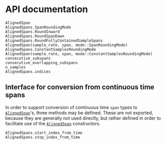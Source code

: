 # API documentation

```@docs
AlignedSpan
AlignedSpans.SpanRoundingMode
AlignedSpans.RoundInward
AlignedSpans.RoundSpanDown
AlignedSpans.RoundFullyContainedSampleSpans
AlignedSpan(sample_rate, span, mode::SpanRoundingMode)
AlignedSpans.ConstantSamplesRoundingMode
AlignedSpan(sample_rate, span, mode::ConstantSamplesRoundingMode)
consecutive_subspans
consecutive_overlapping_subspans
n_samples
AlignedSpans.indices
```

## Interface for conversion from continuous time spans

In order to support conversion of continuous time `span` types to [`AlignedSpan`](@ref)'s,
three methods may be defined. These are not exported, because they are generally not used directly, but rather defined in order to facilitate use of the [`AlignedSpan`](@ref) constructors.

```@docs
AlignedSpans.start_index_from_time
AlignedSpans.stop_index_from_time
```
